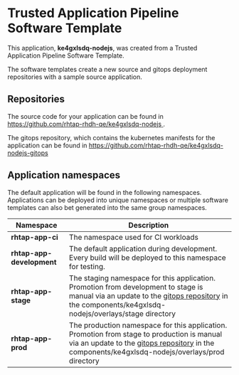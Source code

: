# Trusted Application Pipeline Software Template

This application, **ke4gxlsdq-nodejs**, was created from a Trusted Application Pipeline Software Template.

The software templates create a new source and gitops deployment repositories with a sample source application. 

## Repositories

The source code for your application can be found in [https://github.com/rhtap-rhdh-qe/ke4gxlsdq-nodejs ](https://github.com/rhtap-rhdh-qe/ke4gxlsdq-nodejs ).
 
The gitops repository, which contains the kubernetes manifests for the application can be found in 
[https://github.com/rhtap-rhdh-qe/ke4gxlsdq-nodejs-gitops ](https://github.com/rhtap-rhdh-qe/ke4gxlsdq-nodejs-gitops ) 

## Application namespaces 

The default application will be found in the following namespaces. Applications can be deployed into unique namespaces or multiple software templates can also bet generated into the same group namespaces.  

|  Namespace   |  Description   |  
| -------- | -------- |
| **rhtap-app-ci** | The namespace used for CI workloads |
| **rhtap-app-development** | The default application during development. Every build will be deployed to this namespace for testing. |
| **rhtap-app-stage** | The staging namespace for this application. Promotion from development to stage is manual via an update to the [gitops repository](https://github.com/rhtap-rhdh-qe/ke4gxlsdq-nodejs-gitops ) in the components/ke4gxlsdq-nodejs/overlays/stage directory |
| **rhtap-app-prod** | The production namespace for this application. Promotion from stage to production is manual via an update to the [gitops repository](https://github.com/rhtap-rhdh-qe/ke4gxlsdq-nodejs-gitops ) in the components/ke4gxlsdq-nodejs/overlays/prod directory |